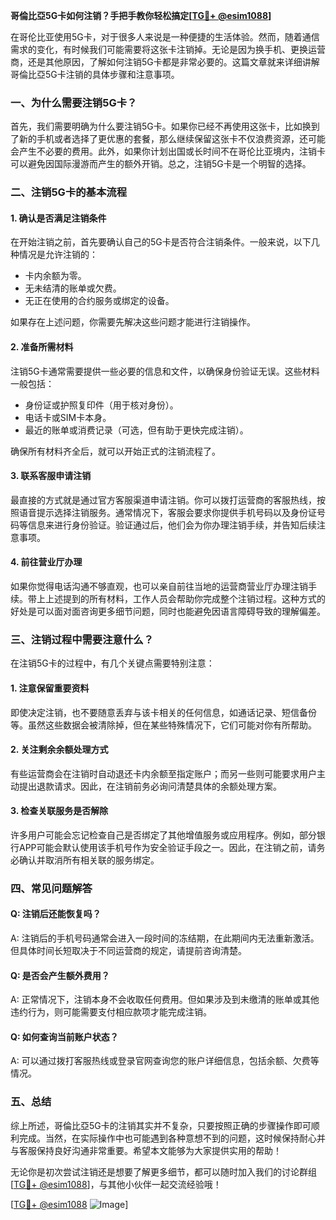 **哥倫比亞5G卡如何注销？手把手教你轻松搞定[[TG💪+ @esim1088](https://t.me/s/esim1088)]**

在哥伦比亚使用5G卡，对于很多人来说是一种便捷的生活体验。然而，随着通信需求的变化，有时候我们可能需要将这张卡注销掉。无论是因为换手机、更换运营商，还是其他原因，了解如何注销5G卡都是非常必要的。这篇文章就来详细讲解哥倫比亞5G卡注销的具体步骤和注意事项。

### 一、为什么需要注销5G卡？

首先，我们需要明确为什么要注销5G卡。如果你已经不再使用这张卡，比如换到了新的手机或者选择了更优惠的套餐，那么继续保留这张卡不仅浪费资源，还可能会产生不必要的费用。此外，如果你计划出国或长时间不在哥伦比亚境内，注销卡可以避免因国际漫游而产生的额外开销。总之，注销5G卡是一个明智的选择。

### 二、注销5G卡的基本流程

#### 1. 确认是否满足注销条件

在开始注销之前，首先要确认自己的5G卡是否符合注销条件。一般来说，以下几种情况是允许注销的：
- 卡内余额为零。
- 无未结清的账单或欠费。
- 无正在使用的合约服务或绑定的设备。

如果存在上述问题，你需要先解决这些问题才能进行注销操作。

#### 2. 准备所需材料

注销5G卡通常需要提供一些必要的信息和文件，以确保身份验证无误。这些材料一般包括：
- 身份证或护照复印件（用于核对身份）。
- 电话卡或SIM卡本身。
- 最近的账单或消费记录（可选，但有助于更快完成注销）。

确保所有材料齐全后，就可以开始正式的注销流程了。

#### 3. 联系客服申请注销

最直接的方式就是通过官方客服渠道申请注销。你可以拨打运营商的客服热线，按照语音提示选择注销服务。通常情况下，客服会要求你提供手机号码以及身份证号码等信息来进行身份验证。验证通过后，他们会为你办理注销手续，并告知后续注意事项。

#### 4. 前往营业厅办理

如果你觉得电话沟通不够直观，也可以亲自前往当地的运营商营业厅办理注销手续。带上上述提到的所有材料，工作人员会帮助你完成整个注销过程。这种方式的好处是可以面对面咨询更多细节问题，同时也能避免因语言障碍导致的理解偏差。

### 三、注销过程中需要注意什么？

在注销5G卡的过程中，有几个关键点需要特别注意：

#### 1. 注意保留重要资料

即使决定注销，也不要随意丢弃与该卡相关的任何信息，如通话记录、短信备份等。虽然这些数据会被清除掉，但在某些特殊情况下，它们可能对你有所帮助。

#### 2. 关注剩余余额处理方式

有些运营商会在注销时自动退还卡内余额至指定账户；而另一些则可能要求用户主动提出退款请求。因此，在注销前务必询问清楚具体的余额处理方案。

#### 3. 检查关联服务是否解除

许多用户可能会忘记检查自己是否绑定了其他增值服务或应用程序。例如，部分银行APP可能会默认使用该手机号作为安全验证手段之一。因此，在注销之前，请务必确认并取消所有相关联的服务绑定。

### 四、常见问题解答

#### Q: 注销后还能恢复吗？
A: 注销后的手机号码通常会进入一段时间的冻结期，在此期间内无法重新激活。但具体时间长短取决于不同运营商的规定，请提前咨询清楚。

#### Q: 是否会产生额外费用？
A: 正常情况下，注销本身不会收取任何费用。但如果涉及到未缴清的账单或其他违约行为，则可能需要支付相应款项才能完成注销。

#### Q: 如何查询当前账户状态？
A: 可以通过拨打客服热线或登录官网查询您的账户详细信息，包括余额、欠费等情况。

### 五、总结

综上所述，哥倫比亞5G卡的注销其实并不复杂，只要按照正确的步骤操作即可顺利完成。当然，在实际操作中也可能遇到各种意想不到的问题，这时候保持耐心并与客服保持良好沟通非常重要。希望本文能够为大家提供实用的帮助！

无论你是初次尝试注销还是想要了解更多细节，都可以随时加入我们的讨论群组[[TG💪+ @esim1088](https://t.me/s/esim1088)]，与其他小伙伴一起交流经验哦！

[[TG💪+ @esim1088](https://t.me/s/esim1088) ![Image](https://i.postimg.cc/4NQfJmqS/Snipaste-2025-05-13-00-14-12.png)]